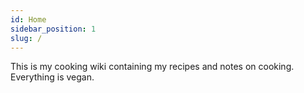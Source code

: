 ```yaml
---
id: Home
sidebar_position: 1
slug: /
---
```


This is my cooking wiki containing my recipes and notes on cooking. Everything
is vegan.
